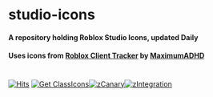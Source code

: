 # studio-icons
#### A repository holding Roblox Studio Icons, updated Daily
#### Uses icons from [Roblox Client Tracker](https://github.com/MaximumADHD/Roblox-Client-Tracker) by [MaximumADHD](https://github.com/MaximumADHD)
#
[![Hits](https://hits.seeyoufarm.com/api/count/incr/badge.svg?url=https%3A%2F%2Fgithub.com%2FStarLandRBLX%2Fstudio-icons&count_bg=%2379C83D&title_bg=%23555555&icon=&icon_color=%23E7E7E7&title=hits&edge_flat=false)](https://hits.seeyoufarm.com)  [![Get ClassIcons](https://github.com/StarLandRBLX/studio-icons/actions/workflows/classimages.yml/badge.svg)](https://github.com/StarLandRBLX/studio-icons/actions/workflows/classimages.yml)[![zCanary](https://github.com/StarLandRBLX/studio-icons/actions/workflows/zCanary.yml/badge.svg)](https://github.com/StarLandRBLX/studio-icons/actions/workflows/zCanary.yml)[![zIntegration](https://github.com/StarLandRBLX/studio-icons/actions/workflows/zIntegration.yml/badge.svg)](https://github.com/StarLandRBLX/studio-icons/actions/workflows/zIntegration.yml)





